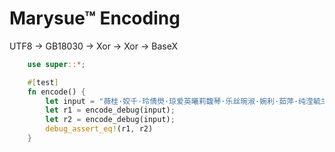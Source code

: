 Marysue™ Encoding
=================

UTF8 -> GB18030 -> Xor -> Xor -> BaseX

```rust
    use super::*;

    #[test]
    fn encode() {
        let input = "薇桂·姣千·玲倩燢·琼爱英曦莉馥琴·乐丝琬淑·婉利·茹萍·纯滢毓兰裳寒娜丹·欢翼馥莺芊晗·红伤";
        let r1 = encode_debug(input);
        let r2 = encode_debug(input);
        debug_assert_eq!(r1, r2)
    }
```